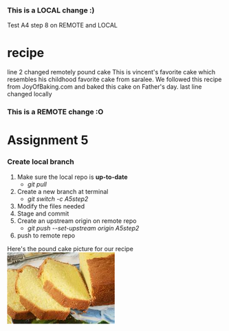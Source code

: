 ### This is a LOCAL change :)
Test A4 step 8 on REMOTE and LOCAL
# recipe
line 2 changed remotely
pound cake
This is vincent's favorite cake which resembles his childhood favorite cake from saralee. 
We followed this recipe from JoyOfBaking.com and baked this cake on Father's day. 
last line changed locally
### This is a REMOTE change :O

# Assignment 5

### Create local branch

1. Make sure the local repo is **up-to-date**
   - *git pull*
2. Create a new branch at terminal
   - *git switch -c A5step2*
3. Modify the files needed
4. Stage and commit
5. Create an upstream origin on remote repo
   - *git push --set-upstream origin A5step2*
6. push to remote repo

Here's the pound cake picture for our recipe
![pound cake](./recipe.jpg)

   
   
